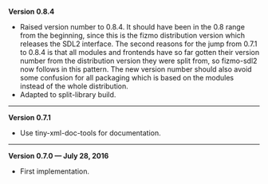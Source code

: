 


   **Version 0.8.4**

 - Raised version number to 0.8.4. It should have been in the 0.8 range from the beginning, since this is the fizmo distribution version which releases the SDL2 interface. The second reasons for the jump from 0.7.1 to 0.8.4 is that all modules and frontends have so far gotten their version number from the distribution version they were split from, so fizmo-sdl2 now follows in this pattern. The new version number should also avoid some confusion for all packaging which is based on the modules instead of the whole distribution.
 - Adapted to split-library build.

---


   **Version 0.7.1**

 - Use tiny-xml-doc-tools for documentation.

---


   **Version 0.7.0 — July 28, 2016**

 - First implementation.


